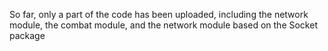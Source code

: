 So far, only a part of the code has been uploaded, including the network module, the combat module, and the network module based on the Socket package

 

